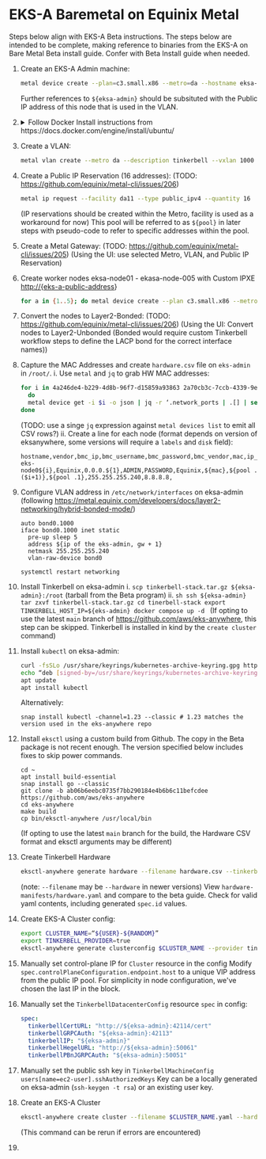 # EKS-A Baremetal on Equinix Metal

Steps below align with EKS-A Beta instructions. The steps below are intended to be complete, making reference to binaries from the EKS-A on Bare Metal Beta install guide. Confer with Beta Install guide when needed.

1. Create an EKS-A Admin machine:

   ```sh
   metal device create --plan=c3.small.x86 --metro=da --hostname eksa-admin --operating-system ubuntu_20_04
   ```
   Further references to `${eksa-admin}` should be subsituted with the Public IP address of this node that is used in the VLAN.
   
2. <details><summary>Follow Docker Install instructions from https://docs.docker.com/engine/install/ubuntu/</summary>
   ```sh
   sudo apt-get remove docker docker-engine docker.io containerd runc
   ```

   ```sh
    sudo apt-get update
    sudo apt-get install \
      ca-certificates \
      curl \
      gnupg \
      lsb-release
    ```

    ```sh
    sudo mkdir -p /etc/apt/keyrings
    curl -fsSL https://download.docker.com/linux/ubuntu/gpg | sudo gpg --dearmor -o /etc/apt/keyrings/docker.gpg
    ```

    ```sh
    echo "deb [arch=$(dpkg --print-architecture) signed-by=/etc/apt/keyrings/docker.gpg] https://download.docker.com/linux/ubuntu $(lsb_release -cs) stable" | sudo tee /etc/apt/sources.list.d/docker.list > /dev/null
    ```

    ```sh
    sudo apt-get update
    sudo apt-get install docker-ce docker-ce-cli containerd.io docker-compose-plugin
    ```

    </details>
3. Create a VLAN:

     ```sh
     metal vlan create --metro da --description tinkerbell --vxlan 1000
     ```

4. Create a Public IP Reservation (16 addresses): (TODO: <https://github.com/equinix/metal-cli/issues/206>)

     ```sh
     metal ip request --facility da11 --type public_ipv4 --quantity 16
     ```
     (IP reservations should be created within the Metro, facility is used as a workaround for now)
     This pool will be referred to as `${pool}` in later steps with pseudo-code to refer to specific addresses within the pool. 
5. Create a Metal Gateway: (TODO: <https://github.com/equinix/metal-cli/issues/205>)
     (Using the UI: use selected Metro, VLAN, and Public IP Reservation)
6. Create worker nodes eksa-node01 - ekasa-node-005 with Custom IPXE <http://{eks-a-public-address>}

     ```sh
     for a in {1..5}; do metal device create --plan c3.small.x86 --metro da --hostname eksa-node-00$a --ipxe-script-url http://${eksa-admin} --os custom_ipxe; done
     ```

7. Convert the nodes to Layer2-Bonded: (TODO: <https://github.com/equinix/metal-cli/issues/206>)
     (Using the UI: Convert nodes to Layer2-Unbonded (Bonded would require custom Tinkerbell workflow steps to define the LACP bond for the correct interface names))
8. Capture the MAC Addresses and create `hardware.csv` file on `eks-admin` in `/root/`.
   i. Use `metal` and `jq` to grab HW MAC addresses:
        
      ```sh
      for i in 4a246de4-b229-4d8b-96f7-d15859a93863 2a70cb3c-7ccb-4339-9ef4-bab41902ad7d 58af545f-2a9e-4b33-ad76-4ce3f789bf28 01dfc360-28b7-4dfb-9390-daebff48d3a9 329092a3-6f8a-4b9e-8e0b-0f836fe4fa4d
        do
        metal device get -i $i -o json | jq -r ‘.network_ports | .[] | select(.name == “eth0”) | .data.mac’
      done
      ```

      (TODO: use a singe `jq` expression against `metal devices list` to emit all CSV rows?)
   ii. Create a line for each node (format depends on version of eksanywhere, some versions will require a `labels` and `disk` field):
      ```csv
      hostname,vendor,bmc_ip,bmc_username,bmc_password,bmc_vendor,mac,ip_address,gateway,netmask,nameservers,id
      eks-node0${i},Equinix,0.0.0.${1},ADMIN,PASSWORD,Equinix,${mac},${pool .($i+1)},${pool .1},255.255.255.240,8.8.8.8,
      ```
9. Configure VLAN address in `/etc/network/interfaces` on eksa-admin (following <https://metal.equinix.com/developers/docs/layer2-networking/hybrid-bonded-mode/>)

      ```
      auto bond0.1000
      iface bond0.1000 inet static
        pre-up sleep 5
        address ${ip of the eks-admin, gw + 1}
        netmask 255.255.255.240
        vlan-raw-device bond0
      ```

      `systemctl restart networking`
10. Install Tinkerbell on eksa-admin
   i. `scp tinkerbell-stack.tar.gz ${eksa-admin}:/root` (tarball from the Beta program)
   ii. ```sh
        ssh ${eksa-admin}
        tar zxvf tinkerbell-stack.tar.gz
        cd tinerbell-stack
        export TINKERBELL_HOST_IP=${eks-admin}
        docker compose up -d
        ```
   (If opting to use the latest `main` branch of https://github.com/aws/eks-anywhere, this step can be skipped. Tinkerbell is installed in kind by the `create cluster` command)
11. Install `kubectl` on eksa-admin:

      ```sh
      curl -fsSLo /usr/share/keyrings/kubernetes-archive-keyring.gpg https://packages.cloud.google.com/apt/doc/apt-key.gpg
      echo “deb [signed-by=/usr/share/keyrings/kubernetes-archive-keyring.gpg] https://apt.kubernetes.io/ kubernetes-xenial main” | sudo tee /etc/apt/sources.list.d/kubernetes.list
      apt update
      apt install kubectl
      ```

      Alternatively:

      ```
      snap install kubectl -channel=1.23 --classic # 1.23 matches the version used in the eks-anywhere repo
      ```

12. Install `eksctl` using a custom build from Github. The copy in the Beta package is not recent enough. The version specified below includes fixes to skip power commands.

      ```
      cd ~
      apt install build-essential
      snap install go --classic
      git clone -b ab06b6eebc0735f7bb290184e4b6b6c11befcdee https://github.com/aws/eks-anywhere
      cd eks-anywhere
      make build
      cp bin/eksctl-anywhere /usr/local/bin
      ```
      (If opting to use the latest `main` branch for the build, the Hardware CSV format and eksctl arguments may be different)
13. Create Tinkerbell Hardware

      ```sh
      eksctl-anywhere generate hardware --filename hardware.csv --tinkerbell-ip ${eksa-admin}
      ```

      (note: `--filename` may be `--hardware` in newer versions)
      View `hardware-manifests/hardware.yaml` and compare to the beta guide. Check for valid yaml contents, including generated `spec.id` values.
14. Create EKS-A Cluster config:

      ```sh
      export CLUSTER_NAME=“${USER}-${RANDOM}”
      export TINKERBELL_PROVIDER=true
      eksctl-anywhere generate clusterconfig $CLUSTER_NAME --provider tinkerbell > $CLUSTER_NAME.yaml
      ```

15. Manually set control-plane IP for `Cluster` resource in the config
      Modify `spec.controlPlaneConfiguration.endpoint.host` to a unique VIP address from the public IP pool. For simplicity in node configuration, we've chosen the last IP in the block.
16. Manually set the `TinkerbellDatacenterConfig` resource `spec` in config:

      ```yaml
      spec:
        tinkerbellCertURL: "http://${eksa-admin}:42114/cert"
        tinkerbellGRPCAuth: "${eksa-admin}:42113"
        tinkerbellIP: "${eksa-admin}"
        tinkerbellHegelURL: "http://${eksa-admin}:50061"
        tinkerbellPBnJGRPCAuth: "${eksa-admin}:50051"
      ```

17. Manually set the public ssh key in `TinkerbellMachineConfig` `users[name=ec2-user].sshAuthorizedKeys`
      Key can be a locally generated on eksa-admin (`ssh-keygen -t rsa`) or an existing user key.
18. Create an EKS-A Cluster

      ```sh
      eksctl-anywhere create cluster --filename $CLUSTER_NAME.yaml --hardwarefile hardware-manifests/hardware.yaml --skip-power-actions --force-cleanup
      ```

      (This command can be rerun if errors are encountered)

19.
